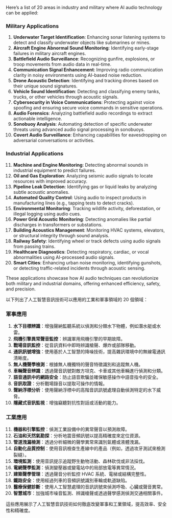 Here’s a list of 20 areas in industry and military where AI audio technology can be applied:

### **Military Applications**
1. **Underwater Target Identification**: Enhancing sonar listening systems to detect and classify underwater objects like submarines or mines.
2. **Aircraft Engine Abnormal Sound Monitoring**: Identifying early-stage failures in military aircraft engines.
3. **Battlefield Audio Surveillance**: Recognizing gunfire, explosions, or troop movements from audio data in real-time.
4. **Communication Signal Enhancement**: Improving radio communication clarity in noisy environments using AI-based noise reduction.
5. **Drone Acoustic Detection**: Identifying and tracking drones based on their unique sound signatures.
6. **Vehicle Sound Identification**: Detecting and classifying enemy tanks, trucks, or other vehicles through acoustic signals.
7. **Cybersecurity in Voice Communications**: Protecting against voice spoofing and ensuring secure voice commands in sensitive operations.
8. **Audio Forensics**: Analyzing battlefield audio recordings to extract actionable intelligence.
9. **Sonobuoy Analysis**: Automating detection of specific underwater threats using advanced audio signal processing in sonobuoys.
10. **Covert Audio Surveillance**: Enhancing capabilities for eavesdropping on adversarial conversations or activities.

### **Industrial Applications**
11. **Machine and Engine Monitoring**: Detecting abnormal sounds in industrial equipment to predict failures.
12. **Oil and Gas Exploration**: Analyzing seismic audio signals to locate resources with improved accuracy.
13. **Pipeline Leak Detection**: Identifying gas or liquid leaks by analyzing subtle acoustic anomalies.
14. **Automated Quality Control**: Using audio to inspect products in manufacturing lines (e.g., tapping tests to detect cracks).
15. **Environmental Monitoring**: Tracking wildlife activity, deforestation, or illegal logging using audio cues.
16. **Power Grid Acoustic Monitoring**: Detecting anomalies like partial discharges in transformers or substations.
17. **Building Acoustics Management**: Monitoring HVAC systems, elevators, or structural integrity through sound analysis.
18. **Railway Safety**: Identifying wheel or track defects using audio signals from passing trains.
19. **Healthcare Diagnostics**: Detecting respiratory, cardiac, or vocal abnormalities using AI-processed audio signals.
20. **Smart Cities**: Enhancing urban noise monitoring, identifying gunshots, or detecting traffic-related incidents through acoustic sensing.

These applications showcase how AI audio techniques can revolutionize both military and industrial domains, offering enhanced efficiency, safety, and precision.

以下列出了人工智慧音訊技術可以應用的工業和軍事領域的 20 個領域：

### **軍事應用**
1. **水下目標辨識**：增強聲納監聽系統以偵測和分類水下物體，例如潛水艇或水雷。
2. **飛機引擎異常聲音監控**：辨識軍用飛機引擎的早期故障。
3. **戰場音訊監控**：從音訊資料中即時辨識槍聲、爆炸或部隊移動。
4. **通訊訊號增強**：使用基於人工智慧的降噪技術，提高雜訊環境中的無線電通訊清晰度。
5. **無人機聲學檢測**：根據無人機獨特的聲音特徵識別和追蹤無人機。
6. **車輛聲音辨識**：透過聲音訊號對敵方坦克、卡車或其他車輛進行偵測和分類。
7. **語音通訊中的網路安全**：防止語音欺騙並確保敏感操作中語音指令的安全。
8. **音訊取證**：分析戰場錄音以提取可操作的情報。
9. **聲納浮標分析**：使用聲納浮標中的高階音訊訊號處理自動偵測特定的水下威脅。
10. **隱藏式音訊監視**：增強竊聽對抗性對話或活動的能力。

### **工業應用**
11. **機器和引擎監控**：偵測工業設備中的異常聲音以預測故障。
12. **石油和天然氣勘探**：分析地震音頻訊號以提高精確度來定位資源。
13. **管道洩漏檢測**：透過分析細微的聲學異常來識別氣體或液體洩漏。
14. **自動化品質控制**：使用音訊檢查生產線中的產品（例如，透過攻牙測試來檢測裂縫）。
15. **環境監測**：使用音訊提示追蹤野生動物活動、森林砍伐或非法採伐。
16. **電網聲學監測**：偵測變壓器或變電站中的局部放電等異常情況。
17. **建築聲學管理**：透過聲音分析監控 HVAC 系統、電梯或結構完整性。
18. **鐵路安全**：使用經過列車的音頻訊號識別車輪或軌道缺陷。
19. **醫療保健診斷**：使用人工智慧處理的音訊訊號來偵測呼吸、心臟或聲音異常。
20. **智慧城市**：加強城市噪音監測、辨識槍聲或透過聲學感測偵測交通相關事件。

這些應用展示了人工智慧音訊技術如何徹底改變軍事和工業領域，提高效率、安全性和精確度。